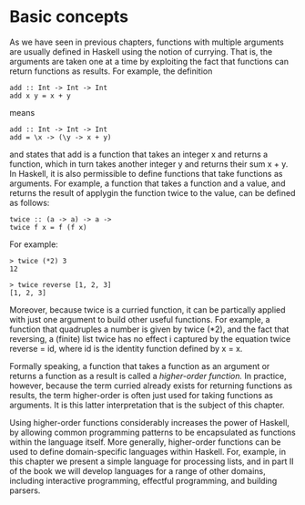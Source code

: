 # Basic concepts

As we have seen in previous chapters, functions with multiple arguments are usually defined in Haskell using the notion of currying. That is, the arguments are taken one at a time by exploiting the fact that functions can return functions as results. For example, the definition

    add :: Int -> Int -> Int 
    add x y = x + y

means

    add :: Int -> Int -> Int
    add = \x -> (\y -> x + y)

and states that add is a function that takes an integer x and returns a function, which in turn takes another integer y and returns their sum x + y. In Haskell, it is also permissible to define functions that take functions as arguments. For example, a function that takes a function and a value, and returns the result of applygin the function twice to the value, can be defined as follows:

    twice :: (a -> a) -> a -> 
    twice f x = f (f x)

For example:

    > twice (*2) 3
    12

    > twice reverse [1, 2, 3]
    [1, 2, 3]

Moreover, because twice is a curried function, it can be partically applied with just one argument to build other useful functions. For example, a function that quadruples a number is given by twice (*2), and the fact that reversing, a (finite) list twice has no effect i captured by the equation twice reverse = id, where id is the identity function defined by x = x.

Formally speaking, a function that takes a function as an argument or returns a function as a result is called a *higher-order function.* In practice, however, because the term curried already exists for returning functions as results, the term higher-order is often just used for taking functions as arguments. It is this latter interpretation that is the subject of this chapter.

Using higher-order functions considerably increases the power of Haskell, by allowing common programming patterns to be encapsulated as functions within the language itself. More generally, higher-order functions can be used to define domain-specific languages within Haskell. For, example, in this chapter we present a simple language for processing lists, and in part II of the book we will develop languages for a range of other domains, including interactive programming, effectful programming, and building parsers.
